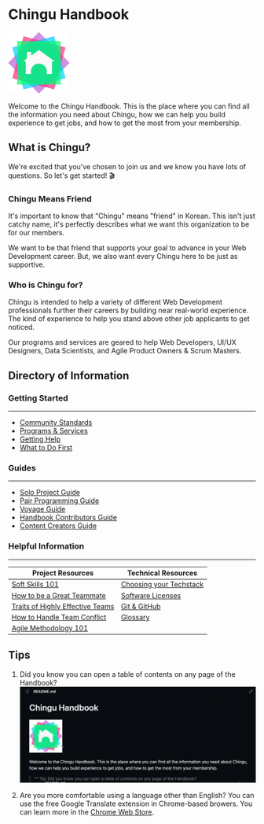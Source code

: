 # Chingu Handbook

![Chingu Logo](./assets/chingu_logo.png)

Welcome to the Chingu Handbook. This is the place where you can find all the
information you need about Chingu, how we can help you build experience to get
jobs, and how to get the most from your membership.

## What is Chingu?

We're excited that you've chosen to join us and we know you have lots of 
questions. So let's get started! 🎬

### Chingu Means Friend

It's important to know that "Chingu" means "friend" in Korean. This isn't just
catchy name, it's perfectly describes what we want this organization to be for
our members. 

We want to be that friend that supports your goal to advance in
your Web Development career. But, we also want every Chingu here to be just as
supportive.

### Who is Chingu for?

Chingu is intended to help a variety of different Web Development professionals
further their careers by building near real-world experience. The kind of
experience to help you stand above other job applicants to get noticed.

Our programs and services are geared to help Web Developers, UI/UX Designers,
Data Scientists, and Agile Product Owners & Scrum Masters.

## Directory of Information

### Getting Started
---

* [Community Standards](./docs/gettingstarted/communitystds.md)
* [Programs & Services](./docs/gettingstarted/programs.md)
* [Getting Help](./docs/gettingstarted/gettinghelp.md)
* [What to Do First](./docs/gettingstarted/whattodofirst.md)

### Guides
---

- [Solo Project Guide](./docs/guides/soloproject/soloproject.md)
- [Pair Programming Guide](./docs/guides/pairprog/pairprog.md)
- [Voyage Guide](./docs/guides/voyage/voyage.md)
- [Handbook Contributors Guide](./docs/guides/contributors/contributors.md)
- [Content Creators Guide](./docs/guides/contentcreator/contentcreator.md) 

### Helpful Information
---

| Project Resources | Technical Resources |
| --- | --- |
| [Soft Skills 101](./docs/resources/projresources/softskills101.md) | [Choosing your Techstack](./docs/resources/techresources/techstack.md) |
| [How to be a Great Teammate](./docs/resources/projresources/greatteammate.md) | [Software Licenses](./docs/resources/techresources/softwarelicenses.md) |
| [Traits of Highly Effective Teams](./docs/resources/projresources/effectiveteams.md) | [Git & GitHub](./docs/resources/techresources/gitgithub.md) |
| [How to Handle Team Conflict](./docs/resources/projresources/teamconflict.md) | [Glossary](./docs/resources/glossary/glossary.md) |
| [Agile Methodology 101](./docs/resources/projresources/agile101.md) | |

## Tips

1. Did you know you can open a table of contents on any page of the Handbook?
   ![open a table of contents](./assets/How_to_open_TOC.gif)

2. Are you more comfortable using a language other than English? You can use
the free Google Translate extension in Chrome-based browers. You can learn more in 
the [Chrome Web Store](https://chrome.google.com/webstore/detail/google-translate/aapbdbdomjkkjkaonfhkkikfgjllcleb).